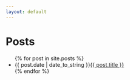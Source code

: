 ```yaml
---
layout: default
---
```


Posts
=====

<ul class='posts'>
  {% for post in site.posts %}
    <li><span>{{ post.date | date_to_string }}</span><a href="{{ post.url }}" class='postURL'>{{ post.title }}</a></li>
  {% endfor %}
</ul>